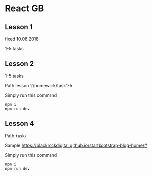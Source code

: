 # React GB

## Lesson 1
fixed 10.08.2018

1-5 tasks

## Lesson 2
1-5 tasks

Path lesson 2/homework/task1-5

Simply run this command
```
npm i
npm run dev
```

## Lesson 4
Path `task/`

Sample https://blackrockdigital.github.io/startbootstrap-blog-home/#

Simply run this command
```
npm i
npm run dev
```


